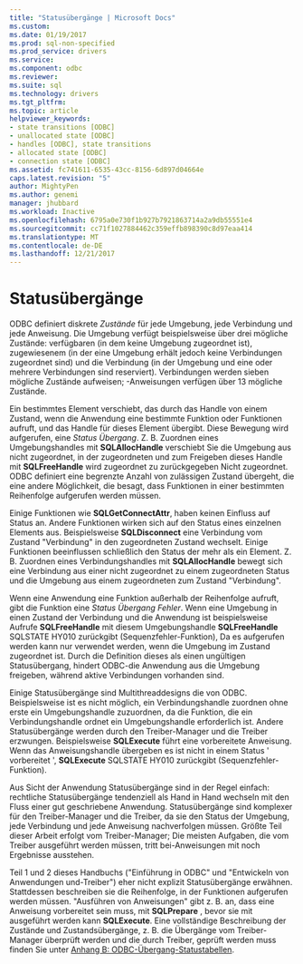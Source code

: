 ```yaml
---
title: "Statusübergänge | Microsoft Docs"
ms.custom: 
ms.date: 01/19/2017
ms.prod: sql-non-specified
ms.prod_service: drivers
ms.service: 
ms.component: odbc
ms.reviewer: 
ms.suite: sql
ms.technology: drivers
ms.tgt_pltfrm: 
ms.topic: article
helpviewer_keywords:
- state transitions [ODBC]
- unallocated state [ODBC]
- handles [ODBC], state transitions
- allocated state [ODBC]
- connection state [ODBC]
ms.assetid: fc741611-6535-43cc-8156-6d897d04664e
caps.latest.revision: "5"
author: MightyPen
ms.author: genemi
manager: jhubbard
ms.workload: Inactive
ms.openlocfilehash: 6795a0e730f1b927b7921863714a2a9db55551e4
ms.sourcegitcommit: cc71f1027884462c359effb898390c8d97eaa414
ms.translationtype: MT
ms.contentlocale: de-DE
ms.lasthandoff: 12/21/2017
---
```

# <a name="state-transitions"></a>Statusübergänge
ODBC definiert diskrete *Zustände* für jede Umgebung, jede Verbindung und jede Anweisung. Die Umgebung verfügt beispielsweise über drei mögliche Zustände: verfügbaren (in dem keine Umgebung zugeordnet ist), zugewiesenem (in der eine Umgebung erhält jedoch keine Verbindungen zugeordnet sind) und die Verbindung (in der Umgebung und eine oder mehrere Verbindungen sind reserviert). Verbindungen werden sieben mögliche Zustände aufweisen; -Anweisungen verfügen über 13 mögliche Zustände.  
  
 Ein bestimmtes Element verschiebt, das durch das Handle von einem Zustand, wenn die Anwendung eine bestimmte Funktion oder Funktionen aufruft, und das Handle für dieses Element übergibt. Diese Bewegung wird aufgerufen, eine *Status Übergang*. Z. B. Zuordnen eines Umgebungshandles mit **SQLAllocHandle** verschiebt Sie die Umgebung aus nicht zugeordnet, in der zugeordneten und zum Freigeben dieses Handle mit **SQLFreeHandle** wird zugeordnet zu zurückgegeben Nicht zugeordnet. ODBC definiert eine begrenzte Anzahl von zulässigen Zustand übergeht, die eine andere Möglichkeit, die besagt, dass Funktionen in einer bestimmten Reihenfolge aufgerufen werden müssen.  
  
 Einige Funktionen wie **SQLGetConnectAttr**, haben keinen Einfluss auf Status an. Andere Funktionen wirken sich auf den Status eines einzelnen Elements aus. Beispielsweise **SQLDisconnect** eine Verbindung vom Zustand "Verbindung" in den zugeordneten Zustand wechselt. Einige Funktionen beeinflussen schließlich den Status der mehr als ein Element. Z. B. Zuordnen eines Verbindungshandles mit **SQLAllocHandle** bewegt sich eine Verbindung aus einer nicht zugeordnet zu einem zugeordneten Status und die Umgebung aus einem zugeordneten zum Zustand "Verbindung".  
  
 Wenn eine Anwendung eine Funktion außerhalb der Reihenfolge aufruft, gibt die Funktion eine *Status Übergang Fehler*. Wenn eine Umgebung in einen Zustand der Verbindung und die Anwendung ist beispielsweise Aufrufe **SQLFreeHandle** mit diesem Umgebungshandle **SQLFreeHandle** SQLSTATE HY010 zurückgibt (Sequenzfehler-Funktion), Da es aufgerufen werden kann nur verwendet werden, wenn die Umgebung im Zustand zugeordnet ist. Durch die Definition dieses als einen ungültigen Statusübergang, hindert ODBC-die Anwendung aus die Umgebung freigeben, während aktive Verbindungen vorhanden sind.  
  
 Einige Statusübergänge sind Multithreaddesigns die von ODBC. Beispielsweise ist es nicht möglich, ein Verbindungshandle zuordnen ohne erste ein Umgebungshandle zuzuordnen, da die Funktion, die ein Verbindungshandle ordnet ein Umgebungshandle erforderlich ist. Andere Statusübergänge werden durch den Treiber-Manager und die Treiber erzwungen. Beispielsweise **SQLExecute** führt eine vorbereitete Anweisung. Wenn das Anweisungshandle übergeben es ist nicht in einem Status ' vorbereitet ', **SQLExecute** SQLSTATE HY010 zurückgibt (Sequenzfehler-Funktion).  
  
 Aus Sicht der Anwendung Statusübergänge sind in der Regel einfach: rechtliche Statusübergänge tendenziell als Hand in Hand wechseln mit den Fluss einer gut geschriebene Anwendung. Statusübergänge sind komplexer für den Treiber-Manager und die Treiber, da sie den Status der Umgebung, jede Verbindung und jede Anweisung nachverfolgen müssen. Größte Teil dieser Arbeit erfolgt vom Treiber-Manager; Die meisten Aufgaben, die vom Treiber ausgeführt werden müssen, tritt bei-Anweisungen mit noch Ergebnisse ausstehen.  
  
 Teil 1 und 2 dieses Handbuchs ("Einführung in ODBC" und "Entwickeln von Anwendungen und-Treiber") eher nicht explizit Statusübergänge erwähnen. Stattdessen beschreiben sie die Reihenfolge, in der Funktionen aufgerufen werden müssen. "Ausführen von Anweisungen" gibt z. B. an, dass eine Anweisung vorbereitet sein muss, mit **SQLPrepare** , bevor sie mit ausgeführt werden kann **SQLExecute**. Eine vollständige Beschreibung der Zustände und Zustandsübergänge, z. B. die Übergänge vom Treiber-Manager überprüft werden und die durch Treiber, geprüft werden muss finden Sie unter [Anhang B: ODBC-Übergang-Statustabellen](../../../odbc/reference/appendixes/appendix-b-odbc-state-transition-tables.md).

